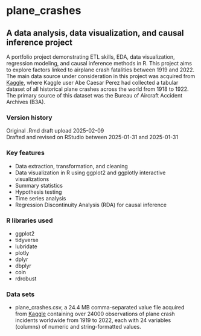 # plane_crashes

## A data analysis, data visualization, and causal inference project

A portfolio project demonstrating ETL skills, EDA, data visualization, regression modeling, and causal inference methods in R. This project aims to explore factors linked to airplane crash fatalities between 1919 and 2022. The main data source under consideration in this project was acquired from [Kaggle](https://www.kaggle.com/datasets/abeperez/historical-plane-crash-data?resource=download), where Kaggle user Abe Caesar Perez had collected a tabular dataset of all historical plane crashes across the world from 1918 to 1922. The primary source of this dataset was the Bureau of Aircraft Accident Archives (B3A). 

### Version history
Original .Rmd draft upload 2025-02-09 <br />
Drafted and revised on RStudio between 2025-01-31 and 2025-01-31

### Key features
 * Data extraction, transformation, and cleaning
 * Data visualization in R using ggplot2 and ggplotly interactive visualizations
 * Summary statistics
 * Hypothesis testing
 * Time series analysis
 * Regression Discontinuity Analysis (RDA) for causal inference

### R libraries used
* ggplot2
* tidyverse
* lubridate
* plotly
* dplyr
* dbplyr
* coin
* rdrobust

### Data sets
* plane_crashes.csv, a 24.4 MB comma-separated value file acquired from [Kaggle](https://www.kaggle.com/datasets/abeperez/historical-plane-crash-data?resource=download) containing over 24000 observations of plane crash incidents worldwide from 1919 to 2022, each with 24 variables (columns) of numeric and string-formatted values.

